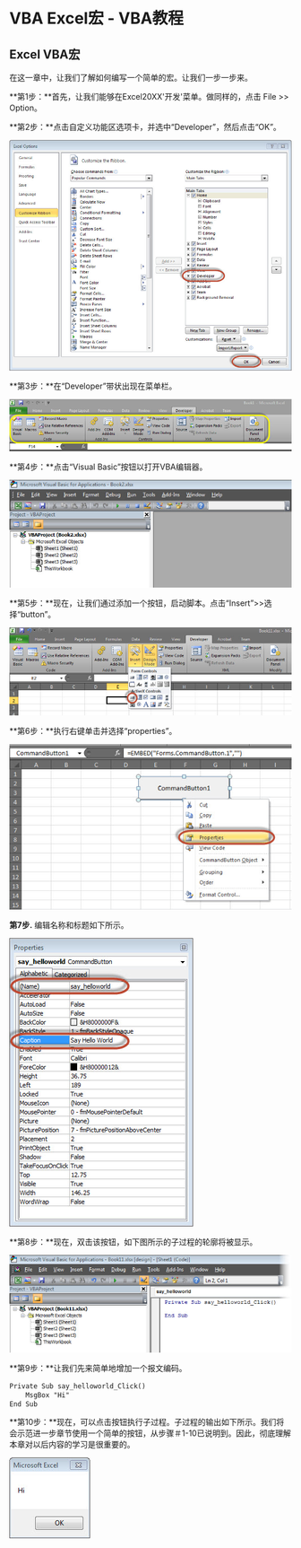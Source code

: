 # VBA Excel宏 - VBA教程

## Excel VBA宏

在这一章中，让我们了解如何编写一个简单的宏。让我们一步一步来。

**第1步：**首先，让我们能够在Excel20XX'开发'菜单。做同样的，点击 File &gt;&gt; Option。

**第2步：**点击自定义功能区选项卡，并选中“Developer”，然后点击“OK”。

![Developer in VBScript](../img/2140421553-0.jpg)

**第3步：**在“Developer”带状出现在菜单栏。

![Developer in VBScript](../img/2140424129-1.jpg)

**第4步：**点击“Visual Basic”按钮以打开VBA编辑器。

![Developer in VBScript](../img/214042L27-2.jpg)

**第5步：**现在，让我们通过添加一个按钮，启动脚本。点击“Insert”&gt;&gt;选择“button”。

![Developer in VBScript](../img/2140425561-3.jpg)

**第6步：**执行右键单击并选择“properties”。

![Developer in VBScript](../img/2140422164-4.jpg)

**第7步.** 编辑名称和标题如下所示。

![Developer in VBScript](../img/2140423062-5.jpg)

**第8步：**现在，双击该按钮，如下图所示的子过程的轮廓将被显示。

![Developer in VBScript](../img/214042F52-6.jpg)

**第9步：**让我们先来简单地增加一个报文编码。

```
Private Sub say_helloworld_Click()
    MsgBox "Hi"
End Sub

```

**第10步：**现在，可以点击按钮执行子过程。子过程的输出如下所示。我们将会示范进一步章节使用一个简单的按钮，从步骤＃1-10已说明到。因此，彻底理解本章对以后内容的学习是很重要的。

![Developer in VBScript](../img/2140424948-7.jpg)


